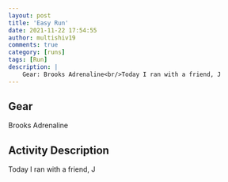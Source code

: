```yaml
---
layout: post
title: 'Easy Run'
date: 2021-11-22 17:54:55
author: multishiv19
comments: true
category: [runs]
tags: [Run]
description: |
    Gear: Brooks Adrenaline<br/>Today I ran with a friend, J
---
```


## Gear
Brooks Adrenaline

## Activity Description
Today I ran with a friend, J


<div width='100%' class='strava-embed-placeholder' data-embed-type='activity' data-embed-id='6291025604'></div>
<script src='https://strava-embeds.com/embed.js'></script>
